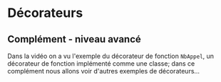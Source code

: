 
# Décorateurs

## Complément - niveau avancé

Dans la vidéo on a vu l'exemple du décorateur de fonction `NbAppel`, un
décorateur de fonction implémenté comme une classe; dans ce complément nous
allons voir d'autres exemples de décorateurs...

